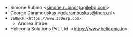 - Simone Rubino \<<simone.rubino@agilebg.com>\>
- George Daramouskas \<<gdaramouskas@therp.nl>\>
-  `360ERP <https://www.360erp.com>`:
   -  Andrea Stirpe
- Heliconia Solutions Pvt. Ltd. \<<https://www.heliconia.io>\>
